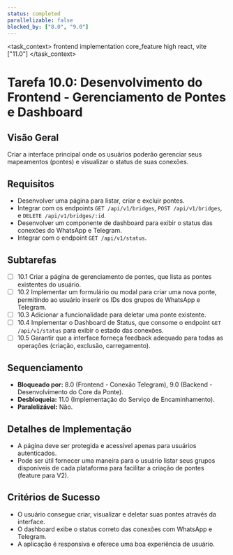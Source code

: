 ```yaml
---
status: completed
parallelizable: false
blocked_by: ["8.0", "9.0"]
---
```


<task_context>
<domain>frontend</domain>
<type>implementation</type>
<scope>core_feature</scope>
<complexity>high</complexity>
<dependencies>react, vite</dependencies>
<unblocks>["11.0"]</unblocks>
</task_context>

# Tarefa 10.0: Desenvolvimento do Frontend - Gerenciamento de Pontes e Dashboard

## Visão Geral
Criar a interface principal onde os usuários poderão gerenciar seus mapeamentos (pontes) e visualizar o status de suas conexões.

## Requisitos
- Desenvolver uma página para listar, criar e excluir pontes.
- Integrar com os endpoints `GET /api/v1/bridges`, `POST /api/v1/bridges`, e `DELETE /api/v1/bridges/:id`.
- Desenvolver um componente de dashboard para exibir o status das conexões do WhatsApp e Telegram.
- Integrar com o endpoint `GET /api/v1/status`.

## Subtarefas
- [ ] 10.1 Criar a página de gerenciamento de pontes, que lista as pontes existentes do usuário.
- [ ] 10.2 Implementar um formulário ou modal para criar uma nova ponte, permitindo ao usuário inserir os IDs dos grupos de WhatsApp e Telegram.
- [ ] 10.3 Adicionar a funcionalidade para deletar uma ponte existente.
- [ ] 10.4 Implementar o Dashboard de Status, que consome o endpoint `GET /api/v1/status` para exibir o estado das conexões.
- [ ] 10.5 Garantir que a interface forneça feedback adequado para todas as operações (criação, exclusão, carregamento).

## Sequenciamento
- **Bloqueado por:** 8.0 (Frontend - Conexão Telegram), 9.0 (Backend - Desenvolvimento do Core da Ponte).
- **Desbloqueia:** 11.0 (Implementação do Serviço de Encaminhamento).
- **Paralelizável:** Não.

## Detalhes de Implementação
- A página deve ser protegida e acessível apenas para usuários autenticados.
- Pode ser útil fornecer uma maneira para o usuário listar seus grupos disponíveis de cada plataforma para facilitar a criação de pontes (feature para V2).

## Critérios de Sucesso
- O usuário consegue criar, visualizar e deletar suas pontes através da interface.
- O dashboard exibe o status correto das conexões com WhatsApp e Telegram.
- A aplicação é responsiva e oferece uma boa experiência de usuário.
